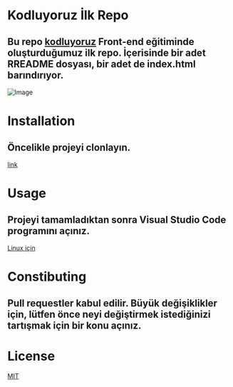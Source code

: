 # Kodluyoruz İlk Repo
## Bu repo [kodluyoruz](https://www.kodluyoruz.org/) Front-end eğitiminde oluşturduğumuz ilk repo. İçerisinde bir adet RREADME dosyası, bir adet de index.html barındırıyor. 
![Image](https://github.com/halegny/kodluyoruzilkrepo)
# Installation
## Öncelikle projeyi clonlayın. 
[link](https://github.com/halegny/kodluyoruzilkrepo.git)

# Usage
## Projeyi tamamladıktan sonra Visual Studio Code programını açınız. 
[Linux için](https://code.visualstudio.com/docs/setup/linux)

# Constibuting
## Pull requestler kabul edilir. Büyük değişiklikler için, lütfen önce neyi değiştirmek istediğinizi tartışmak için bir konu açınız. 
# License
[MIT](https://opensource.org/licenses/MIT)


